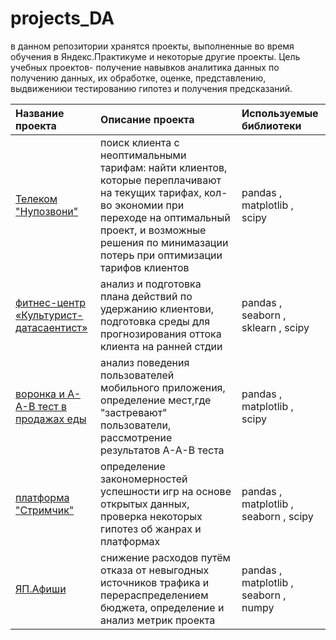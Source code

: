 # projects_DA
в данном репозитории хранятся проекты, выполненные во время обучения в Яндекс.Практикуме и некоторые другие проекты. Цель учебных проектов- получение навывков аналитика данных по получению данных, их обработке, оценке, представлению, выдвижениюи тестированию гипотез и получения предсказаний.

| Название проекта | Описание проекта | Используемые библиотеки | 
| :---------------------- | :---------------------- | :---------------------- |
| [Телеком "Нупозвони"](YP_telecom_NuPozvoni) | поиск клиента с неоптимальными тарифам: найти клиентов, которые переплачивают на текущих тарифах, кол-во экономии при переходе на оптимальный проект, и возможные решения по минимазации потерь при оптимизации тарифов клиентов | pandas , matplotlib , scipy |
| [фитнес-центр «Культурист-датасаентист»](YP_fitnes) | анализ и подготовка плана действий по удержанию клиентови, подготовка среды для прогнозирования оттока клиента на ранней стдии | pandas , seaborn , sklearn , scipy |
| [воронка и А-А-В тест в продажах еды](YP_A_A_B_test_buy_food) | анализ поведения пользователей мобильного приложения, определение мест,где "застревают" пользователи, рассмотрение результатов А-А-В теста | pandas , matplotlib , scipy |
| [платформа "Стримчик"](YP_Strimchik_best_games) | определение закономерностей успешности игр на основе открытых данных, проверка некоторых гипотез об жанрах и платформах | pandas , matplotlib , seaborn , scipy |
| [ЯП.Афиши](YP_afisha_metriks) | снижение расходов путём отказа от невыгодных источников трафика и перераспределением бюджета, определение и анализ метрик проекта | pandas , matplotlib , seaborn , numpy |
